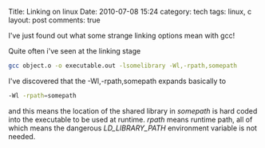 Title: Linking on linux
Date: 2010-07-08 15:24
category: tech
tags: linux, c
layout: post
comments: true



I've just found out what some strange linking options mean with gcc!

Quite often i've seen at the linking stage


``` bash
gcc object.o -o executable.out -lsomelibrary -Wl,-rpath,somepath
```


I've discovered that the -Wl,-rpath,somepath expands basically to


``` bash
-Wl -rpath=somepath
```


and this means the location of the shared library in *somepath* is hard
coded into the executable to be used at runtime. *rpath* means runtime
path, all of which means the dangerous *LD\_LIBRARY\_PATH* environment
variable is not needed.
